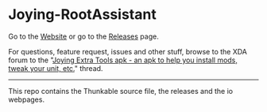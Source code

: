 # Joying-RootAssistant

Go to the [Website](https://hvdwolf.github.io/Joying-RootAssistant/) or
go to the [Releases](https://github.com/hvdwolf/Joying-RootAssistant/releases/) page.

For questions, feature request, issues and other stuff, browse to the XDA forum to the "[Joying Extra Tools apk - an apk to help you install mods, tweak your unit, etc.](https://forum.xda-developers.com/android-auto/android-head-units/joying-extra-tools-apk-apk-to-help-t3628200)" thread.

-----
This repo contains the Thunkable source file, the releases and the io webpages.
